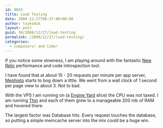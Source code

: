 ```yaml
---
id: 8043
title: Load Testing
date: 2008-12-27T06:37:00+00:00
author: tsykoduk
layout: post
guid: 30/2008/12/27/load-testing
permalink: /2008/12/27/load-testing/
categories:
  - Computers! and Code!
---
```

<p>If you notice some slowness, I am playing around with the fantastic <a href="http://newrelic.com">New Relic</a> performance and code introspection tool.</p>

<!--more-->

<p>I have found that at about 15 - 20 requests per minute per app server, <a href="http://mephistoblog.com/">Mephisto</a> starts to bog down a little. We went from a wall clock of 1 second per page view to about 3. Not to bad.</p>


<p>With the <span class="caps">VPS I</span> am running on (a <a href="http://engineyard.com">Engine Yard</a> slice) the <span class="caps">CPU</span> was not taxed. I am running <a href="http://code.macournoyer.com/thin/">Thin</a> and each of them grew to a manageable 200 mb of <span class="caps">RAM</span> and hovered there.</p>


<p>The largest factor was Database hits. Every request touches the database, so putting a simple memcache server into the mix could be a huge win.</p>